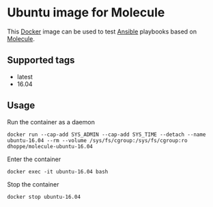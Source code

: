 # Ubuntu image for Molecule

This [Docker](https://www.docker.com) image can be used to test [Ansible](https://www.ansible.com) playbooks based on [Molecule](https://molecule.readthedocs.io/en/latest/).

## Supported tags

* latest
* 16.04

## Usage

Run the container as a daemon

```console
docker run --cap-add SYS_ADMIN --cap-add SYS_TIME --detach --name ubuntu-16.04 --rm --volume /sys/fs/cgroup:/sys/fs/cgroup:ro dhoppe/molecule-ubuntu-16.04
```

Enter the container

```console
docker exec -it ubuntu-16.04 bash
```

Stop the container

```console
docker stop ubuntu-16.04
```